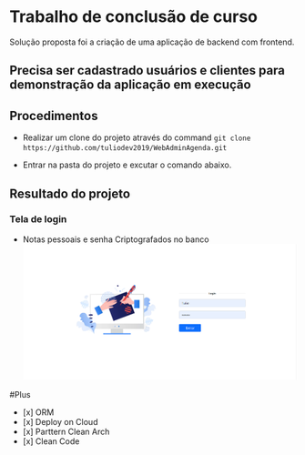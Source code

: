 # Trabalho de conclusão de curso
Solução proposta foi a criação de uma aplicação de backend com frontend.

## Precisa ser cadastrado usuários e clientes para demonstração da aplicação em execução

## Procedimentos

  * Realizar um clone do projeto através do command `git clone https://github.com/tuliodev2019/WebAdminAgenda.git`

  * Entrar na pasta do projeto e excutar o comando abaixo.

## Resultado do projeto

### Tela de login

  - Notas pessoais e senha Criptografados no banco
![screenshoot](https://github.com/tuliodev2019/WebAdminAgenda/blob/master/docs/login.PNG "Screenshoot of the project")

#Plus
  *    [x] ORM
  *    [x] Deploy on Cloud
  *    [x] Parttern Clean Arch
  *    [x] Clean Code
